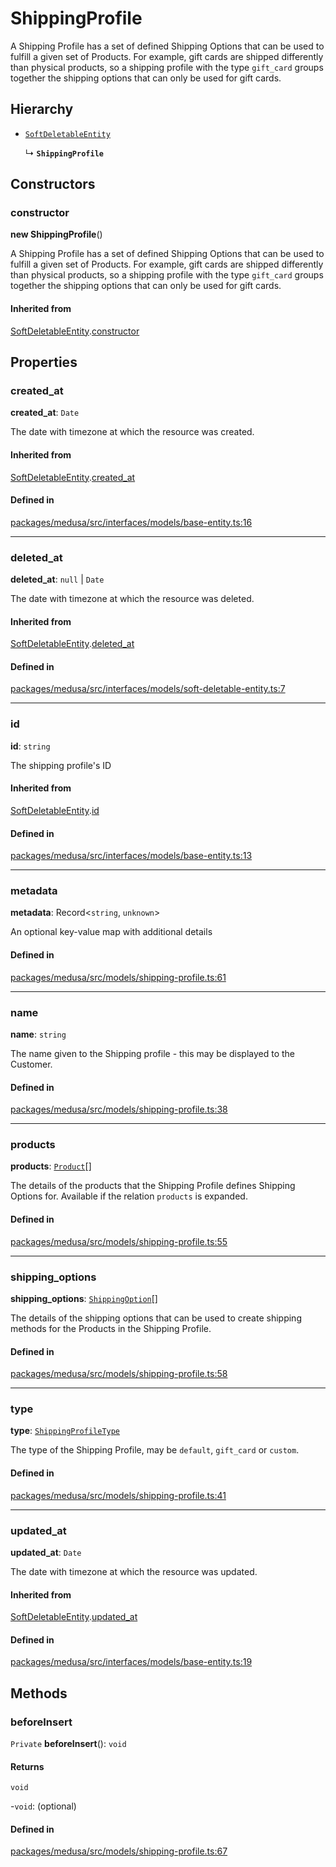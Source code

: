 # ShippingProfile

A Shipping Profile has a set of defined Shipping Options that can be used to fulfill a given set of Products. For example, gift cards are shipped differently than physical products, so a shipping profile with the type `gift_card` groups together the shipping options that can only be used for gift cards.

## Hierarchy

- [`SoftDeletableEntity`](SoftDeletableEntity.md)

  ↳ **`ShippingProfile`**

## Constructors

### constructor

**new ShippingProfile**()

A Shipping Profile has a set of defined Shipping Options that can be used to fulfill a given set of Products. For example, gift cards are shipped differently than physical products, so a shipping profile with the type `gift_card` groups together the shipping options that can only be used for gift cards.

#### Inherited from

[SoftDeletableEntity](SoftDeletableEntity.md).[constructor](SoftDeletableEntity.md#constructor)

## Properties

### created\_at

 **created\_at**: `Date`

The date with timezone at which the resource was created.

#### Inherited from

[SoftDeletableEntity](SoftDeletableEntity.md).[created_at](SoftDeletableEntity.md#created_at)

#### Defined in

[packages/medusa/src/interfaces/models/base-entity.ts:16](https://github.com/medusajs/medusa/blob/e39010127/packages/medusa/src/interfaces/models/base-entity.ts#L16)

___

### deleted\_at

 **deleted\_at**: ``null`` \| `Date`

The date with timezone at which the resource was deleted.

#### Inherited from

[SoftDeletableEntity](SoftDeletableEntity.md).[deleted_at](SoftDeletableEntity.md#deleted_at)

#### Defined in

[packages/medusa/src/interfaces/models/soft-deletable-entity.ts:7](https://github.com/medusajs/medusa/blob/e39010127/packages/medusa/src/interfaces/models/soft-deletable-entity.ts#L7)

___

### id

 **id**: `string`

The shipping profile's ID

#### Inherited from

[SoftDeletableEntity](SoftDeletableEntity.md).[id](SoftDeletableEntity.md#id)

#### Defined in

[packages/medusa/src/interfaces/models/base-entity.ts:13](https://github.com/medusajs/medusa/blob/e39010127/packages/medusa/src/interfaces/models/base-entity.ts#L13)

___

### metadata

 **metadata**: Record<`string`, `unknown`\>

An optional key-value map with additional details

#### Defined in

[packages/medusa/src/models/shipping-profile.ts:61](https://github.com/medusajs/medusa/blob/e39010127/packages/medusa/src/models/shipping-profile.ts#L61)

___

### name

 **name**: `string`

The name given to the Shipping profile - this may be displayed to the Customer.

#### Defined in

[packages/medusa/src/models/shipping-profile.ts:38](https://github.com/medusajs/medusa/blob/e39010127/packages/medusa/src/models/shipping-profile.ts#L38)

___

### products

 **products**: [`Product`](Product.md)[]

The details of the products that the Shipping Profile defines Shipping Options for. Available if the relation `products` is expanded.

#### Defined in

[packages/medusa/src/models/shipping-profile.ts:55](https://github.com/medusajs/medusa/blob/e39010127/packages/medusa/src/models/shipping-profile.ts#L55)

___

### shipping\_options

 **shipping\_options**: [`ShippingOption`](ShippingOption.md)[]

The details of the shipping options that can be used to create shipping methods for the Products in the Shipping Profile.

#### Defined in

[packages/medusa/src/models/shipping-profile.ts:58](https://github.com/medusajs/medusa/blob/e39010127/packages/medusa/src/models/shipping-profile.ts#L58)

___

### type

 **type**: [`ShippingProfileType`](../enums/ShippingProfileType.md)

The type of the Shipping Profile, may be `default`, `gift_card` or `custom`.

#### Defined in

[packages/medusa/src/models/shipping-profile.ts:41](https://github.com/medusajs/medusa/blob/e39010127/packages/medusa/src/models/shipping-profile.ts#L41)

___

### updated\_at

 **updated\_at**: `Date`

The date with timezone at which the resource was updated.

#### Inherited from

[SoftDeletableEntity](SoftDeletableEntity.md).[updated_at](SoftDeletableEntity.md#updated_at)

#### Defined in

[packages/medusa/src/interfaces/models/base-entity.ts:19](https://github.com/medusajs/medusa/blob/e39010127/packages/medusa/src/interfaces/models/base-entity.ts#L19)

## Methods

### beforeInsert

`Private` **beforeInsert**(): `void`

#### Returns

`void`

-`void`: (optional) 

#### Defined in

[packages/medusa/src/models/shipping-profile.ts:67](https://github.com/medusajs/medusa/blob/e39010127/packages/medusa/src/models/shipping-profile.ts#L67)
